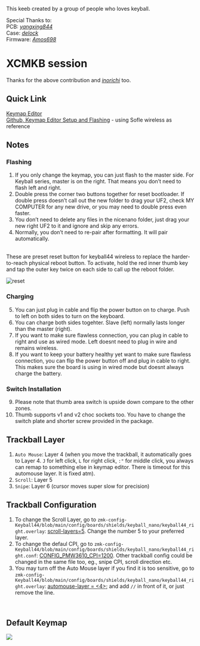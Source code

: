 This keeb created by a group of people who loves keyball.

Special Thanks to: <br>
PCB: *[yangxing844](https://github.com/yangxing844)* <br>
Case: *[delock](https://github.com/delock)* <br>
Firmware: *[Amos698](https://github.com/Amos698)* <br>

# XCMKB session
Thanks for the above contribution and *[inorichi](https://github.com/inorichi/zmk-pmw3610-driver)* too.

## Quick Link
[Keymap Editor](https://nickcoutsos.github.io/keymap-editor/) <br>
[Github, Keymap Editor Setup and Flashing](https://github.com/superxc3/zmk_config_sofle#steps) - using Sofle wireless as reference<br>


## Notes
### Flashing
1. If you only change the keymap, you can just flash to the master side. For Keyball series, master is on the right. That means you don’t need to flash left and right.
2. Double press the corner two buttons together for reset bootloader. If double press doesn’t call out the new folder to drag your UF2, check MY COMPUTER for any new drive, or you may need to double press even faster.
3. You don’t need to delete any files in the nicenano folder, just drag your new right UF2 to it and ignore and skip any errors.
4. Normally, you don’t need to re-pair after formatting. It will pair automatically.  
   <br>
   
These are preset reset button for keyball44 wireless to replace the harder-to-reach physical reboot button. To activate, hold the red inner thumb key and tap the outer key twice on each side to call up the reboot folder.

![reset](https://github.com/user-attachments/assets/63f2e24d-7cbc-481e-90fe-47784b63bab0)


   
### Charging
5. You can just plug in cable and flip the power button on to charge. Push to left on both sides to turn on the keyboard.
6. You can charge both sides togehter. Slave (left) normally lasts longer than the master (right).
7. If you want to make sure flawless connection, you can plug in cable to right and use as wired mode. Left doesnt need to plug in wire and remains wireless.
8. If you want to keep your battery healthy yet want to make sure flawless connection, you can flip the power button off and plug in cable to right. This makes sure the board is using in wired mode but doesnt always charge the battery.

### Switch Installation
9. Please note that thumb area switch is upside down compare to the other zones.
10. Thumb supports v1 and v2 choc sockets too. You have to change the switch plate and shorter screw provided in the package.
 
## Trackball Layer
1. `Auto Mouse`: Layer 4 (when you move the trackball, it automatically goes to Layer 4. `J` for left click, `L` for right click, `:"` for middle click, you always can remap to something else in keymap editor. There is timeout for this automouse layer. It is fixed atm).
2. `Scroll`: Layer 5
3. `Snipe`: Layer 6 (cursor moves super slow for precision)

## Trackball Configuration
1. To change the Scroll Layer, go to `zmk-config-Keyball44/blob/main/config/boards/shields/keyball_nano/keyball44_right.overlay`: [scroll-layers=5](https://github.com/superxc3/zmk-config-Keyball44/blob/f8baf78875826e159ae2df97b634e0c81fdea17c/config/boards/shields/keyball_nano/keyball44_right.overlay#L57). Change the number 5 to your preferred layer.
2. To change the defaul CPI, go to `zmk-config-Keyball44/blob/main/config/boards/shields/keyball_nano/keyball44_right.conf`: [CONFIG_PMW3610_CPI=1200](https://github.com/superxc3/zmk-config-Keyball44/blob/f8baf78875826e159ae2df97b634e0c81fdea17c/config/boards/shields/keyball_nano/keyball44_right.conf#L7). Other trackball config could be changed in the same file too, eg., snipe CPI, scroll direction etc.
3. You may turn off the Auto Mouse layer if you find it is too sensitive, go to `zmk-config-Keyball44/blob/main/config/boards/shields/keyball_nano/keyball44_right.overlay`: [automouse-layer = <4>;](https://github.com/superxc3/zmk-config-Keyball44/blob/ff51495a1cc33ca3d4c3b530bc5b413b647f6a70/config/boards/shields/keyball_nano/keyball44_right.overlay#L59) and add `//` in front of it, or just remove the line. 

<br>

## Default Keymap
<img src="keymap-drawer/keyball44.svg" >



